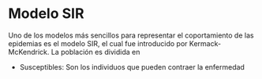 # Modelo SIR
Uno de  los modelos más sencillos para representar el coportamiento de las epidemias es el modelo SIR, el cual fue introducido por Kermack-McKendrick.
La población es dividida en 
- Susceptibles: Son los individuos que pueden contraer la enfermedad  

<!--stackedit_data:
eyJoaXN0b3J5IjpbLTE0ODc5MTI5NjRdfQ==
-->